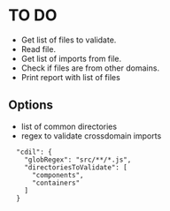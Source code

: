 # TO DO

* Get list of files to validate.
* Read file.
* Get list of imports from file.
* Check if files are from other domains.
* Print report with list of files

## Options

* list of common directories
* regex to validate crossdomain imports

```JS
  "cdil": {
    "globRegex": "src/**/*.js",
    "directoriesToValidate": [
      "components",
      "containers"
    ]
  }
```